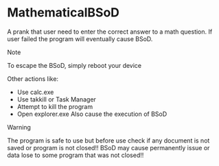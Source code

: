 # MathematicalBSoD

A prank that user need to enter the correct answer to a math question. If user failed the program will eventually cause BSoD.

> [!NOTE]
> To escape the BSoD, simply reboot your device

Other actions like:
- Use calc.exe
- Use takkill or Task Manager
- Attempt to kill the program
- Open explorer.exe
Also cause the execution of BSoD

> [!WARNING]
>
> The program is safe to use but before use check if any document is not saved or program is not closed!! BSoD may cause permanently issue or data lose to some program that was not closed!!
